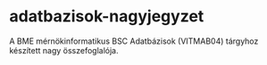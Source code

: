 # adatbazisok-nagyjegyzet
A BME mérnökinformatikus BSC Adatbázisok (VITMAB04) tárgyhoz készített nagy összefoglalója.
